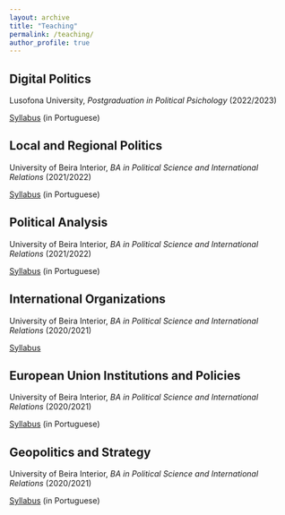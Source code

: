 ```yaml
---
layout: archive
title: "Teaching"
permalink: /teaching/
author_profile: true
---
```


## Digital Politics

Lusofona University, <i>Postgraduation in Political Psichology</i> (2022/2023)

[Syllabus](https://www.dropbox.com/s/v7wrnwpbf76ft63/Syllabus_Politica_Digital.pdf?dl=0) (in Portuguese)


## Local and Regional Politics

University of Beira Interior, <i>BA in Political Science and International Relations</i> (2021/2022)

[Syllabus](https://www.dropbox.com/s/uz7d5ii73ro6klh/Syllabus_PRA.pdf?dl=0) (in Portuguese)


## Political Analysis

University of Beira Interior, <i>BA in Political Science and International Relations</i> (2021/2022)

[Syllabus](https://www.dropbox.com/s/469qqqelom5qxsh/Syllabus.pdf?dl=0) (in Portuguese)


## International Organizations

University of Beira Interior, <i>BA in Political Science and International Relations</i> (2020/2021)

[Syllabus](https://www.dropbox.com/s/ik3lvmeuk5ncncm/Syllabus.pdf?dl=0)


## European Union Institutions and Policies

University of Beira Interior, <i>BA in Political Science and International Relations</i> (2020/2021)

[Syllabus](https://www.dropbox.com/s/ozncj6a9ifbtsks/FUC%20IPUE%202020-2021.pdf?dl=0) (in Portuguese)


## Geopolitics and Strategy

University of Beira Interior, <i>BA in Political Science and International Relations</i> (2020/2021)

[Syllabus](https://www.dropbox.com/s/iq8erfamo2fito3/FUC%20Geopol%C3%ADtica%20e%20Estrat%C3%A9gia%202020%3A2021.pdf?dl=0) (in Portuguese)

